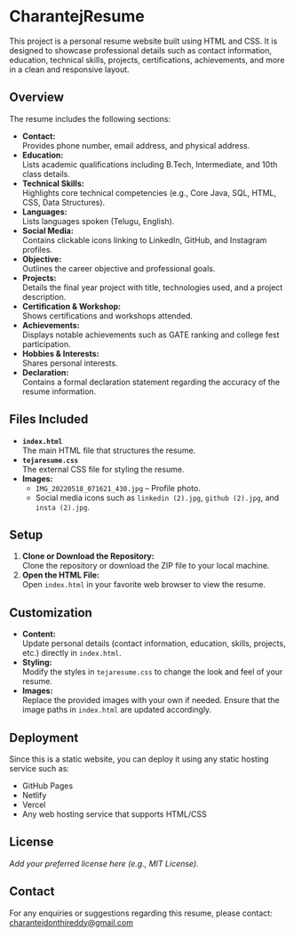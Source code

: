 
# CharantejResume

This project is a personal resume website built using HTML and CSS. It is designed to showcase professional details such as contact information, education, technical skills, projects, certifications, achievements, and more in a clean and responsive layout.

## Overview

The resume includes the following sections:

- **Contact:**  
  Provides phone number, email address, and physical address.
- **Education:**  
  Lists academic qualifications including B.Tech, Intermediate, and 10th class details.
- **Technical Skills:**  
  Highlights core technical competencies (e.g., Core Java, SQL, HTML, CSS, Data Structures).
- **Languages:**  
  Lists languages spoken (Telugu, English).
- **Social Media:**  
  Contains clickable icons linking to LinkedIn, GitHub, and Instagram profiles.
- **Objective:**  
  Outlines the career objective and professional goals.
- **Projects:**  
  Details the final year project with title, technologies used, and a project description.
- **Certification & Workshop:**  
  Shows certifications and workshops attended.
- **Achievements:**  
  Displays notable achievements such as GATE ranking and college fest participation.
- **Hobbies & Interests:**  
  Shares personal interests.
- **Declaration:**  
  Contains a formal declaration statement regarding the accuracy of the resume information.

## Files Included

- **`index.html`**  
  The main HTML file that structures the resume.
- **`tejaresume.css`**  
  The external CSS file for styling the resume.
- **Images:**  
  - `IMG_20220518_071621_430.jpg` – Profile photo.  
  - Social media icons such as `linkedin (2).jpg`, `github (2).jpg`, and `insta (2).jpg`.

## Setup

1. **Clone or Download the Repository:**  
   Clone the repository or download the ZIP file to your local machine.
2. **Open the HTML File:**  
   Open `index.html` in your favorite web browser to view the resume.

## Customization

- **Content:**  
  Update personal details (contact information, education, skills, projects, etc.) directly in `index.html`.
- **Styling:**  
  Modify the styles in `tejaresume.css` to change the look and feel of your resume.
- **Images:**  
  Replace the provided images with your own if needed. Ensure that the image paths in `index.html` are updated accordingly.

## Deployment

Since this is a static website, you can deploy it using any static hosting service such as:
- GitHub Pages
- Netlify
- Vercel
- Any web hosting service that supports HTML/CSS

## License

*Add your preferred license here (e.g., MIT License).*

## Contact

For any enquiries or suggestions regarding this resume, please contact:  
[charantejdonthireddy@gmail.com](mailto:charantejdonthireddy@gmail.com)


